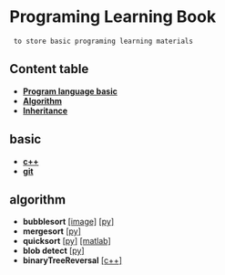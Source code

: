 # Programing Learning Book 

` to store basic programing learning materials`

## Content table  
- **[Program language basic](#basic)**  
- **[Algorithm](#algorithm)**  
- **[Inheritance](#inheritance)**  

## basic  
- **[c++](./language/C++.md)**  
- **[git](./language/Git-note.md)**  

## algorithm  
- **bubblesort**
[[image]](./files/imagelist.md#blob)
[[py]](./algorithm/python/_bubblesort.py)
- **mergesort**
[[py]](./algorithm/python/_mergesort.py)
- **quicksort**
[[py]](./algorithm/python/_quicksort.py)
[[matlab]](./algorithm/matlab/_quicksrot.py)
- **blob detect**
[[py]](./algorithm/python/_blob_detect.py)
- **binaryTreeReversal**
[[c++]](./algorithm/c++/binaryTreeReversal.cpp)
